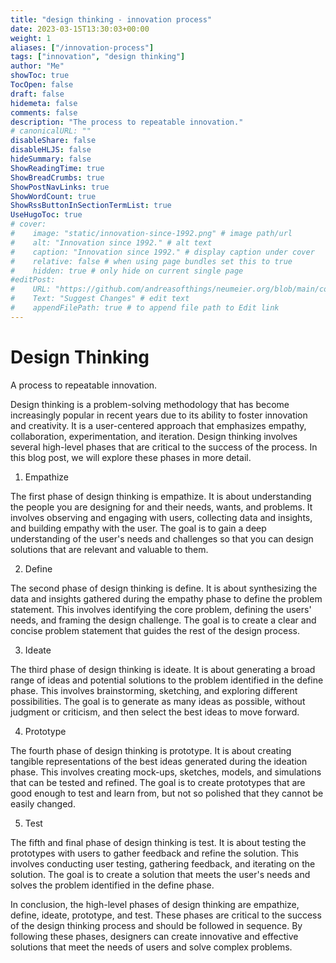 ```yaml
---
title: "design thinking - innovation process"
date: 2023-03-15T13:30:03+00:00
weight: 1
aliases: ["/innovation-process"]
tags: ["innovation", "design thinking"]
author: "Me"
showToc: true
TocOpen: false
draft: false
hidemeta: false
comments: false
description: "The process to repeatable innovation."
# canonicalURL: ""
disableShare: false
disableHLJS: false
hideSummary: false
ShowReadingTime: true
ShowBreadCrumbs: true
ShowPostNavLinks: true
ShowWordCount: true
ShowRssButtonInSectionTermList: true
UseHugoToc: true
# cover:
#    image: "static/innovation-since-1992.png" # image path/url
#    alt: "Innovation since 1992." # alt text
#    caption: "Innovation since 1992." # display caption under cover
#    relative: false # when using page bundles set this to true
#    hidden: true # only hide on current single page
#editPost:
#    URL: "https://github.com/andreasofthings/neumeier.org/blob/main/content/posts/innovation.md"
#    Text: "Suggest Changes" # edit text
#    appendFilePath: true # to append file path to Edit link
---
```


# Design Thinking

A process to repeatable innovation. 




Design thinking is a problem-solving methodology that has become increasingly popular in recent years due to its ability to foster innovation and creativity. It is a user-centered approach that emphasizes empathy, collaboration, experimentation, and iteration. Design thinking involves several high-level phases that are critical to the success of the process. In this blog post, we will explore these phases in more detail.

1.    Empathize

The first phase of design thinking is empathize. It is about understanding the people you are designing for and their needs, wants, and problems. It involves observing and engaging with users, collecting data and insights, and building empathy with the user. The goal is to gain a deep understanding of the user's needs and challenges so that you can design solutions that are relevant and valuable to them.

2.    Define

The second phase of design thinking is define. It is about synthesizing the data and insights gathered during the empathy phase to define the problem statement. This involves identifying the core problem, defining the users' needs, and framing the design challenge. The goal is to create a clear and concise problem statement that guides the rest of the design process.

3.    Ideate

The third phase of design thinking is ideate. It is about generating a broad range of ideas and potential solutions to the problem identified in the define phase. This involves brainstorming, sketching, and exploring different possibilities. The goal is to generate as many ideas as possible, without judgment or criticism, and then select the best ideas to move forward.

4.    Prototype

The fourth phase of design thinking is prototype. It is about creating tangible representations of the best ideas generated during the ideation phase. This involves creating mock-ups, sketches, models, and simulations that can be tested and refined. The goal is to create prototypes that are good enough to test and learn from, but not so polished that they cannot be easily changed.

5.    Test

The fifth and final phase of design thinking is test. It is about testing the prototypes with users to gather feedback and refine the solution. This involves conducting user testing, gathering feedback, and iterating on the solution. The goal is to create a solution that meets the user's needs and solves the problem identified in the define phase.

In conclusion, the high-level phases of design thinking are empathize, define, ideate, prototype, and test. These phases are critical to the success of the design thinking process and should be followed in sequence. By following these phases, designers can create innovative and effective solutions that meet the needs of users and solve complex problems.
